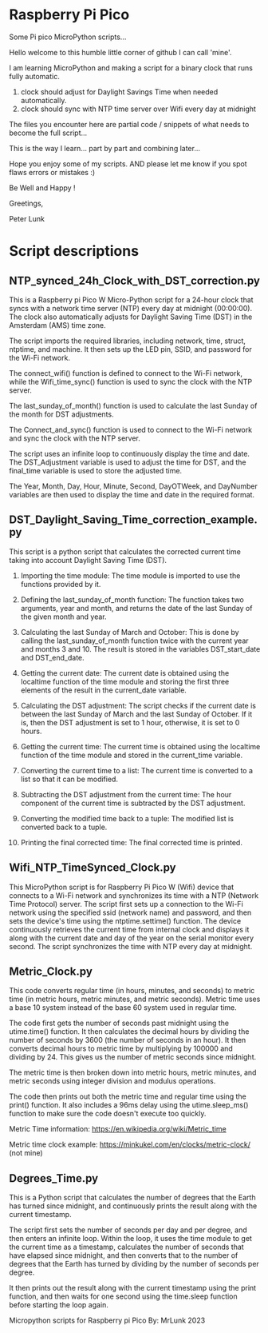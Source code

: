 # Raspberry Pi Pico
 Some Pi pico MicroPython scripts...

Hello welcome to this humble little corner of github I can call 'mine'.

I am learning MicroPython and making a script for a binary clock that runs fully automatic.
1. clock should adjust for Daylight Savings Time when needed automatically.
2. clock should sync with NTP time server over Wifi every day at midnight

The files you encounter here are partial code / snippets of what needs to become the full script...

This is the way I learn... part by part and combining later...

Hope you enjoy some of my scripts.
AND please let me know if you spot flaws errors or mistakes :)

Be Well and Happy !

Greetings,

Peter Lunk



# Script descriptions

## NTP_synced_24h_Clock_with_DST_correction.py

This is a Raspberry pi Pico W Micro-Python script for a 24-hour clock that syncs with a network time server (NTP) every day at midnight (00:00:00). The clock also automatically adjusts for Daylight Saving Time (DST) in the Amsterdam (AMS) time zone.

The script imports the required libraries, including network, time, struct, ntptime, and machine. It then sets up the LED pin, SSID, and password for the Wi-Fi network.

The connect_wifi() function is defined to connect to the Wi-Fi network, while the Wifi_time_sync() function is used to sync the clock with the NTP server.

The last_sunday_of_month() function is used to calculate the last Sunday of the month for DST adjustments.

The Connect_and_sync() function is used to connect to the Wi-Fi network and sync the clock with the NTP server.

The script uses an infinite loop to continuously display the time and date. The DST_Adjustment variable is used to adjust the time for DST, and the final_time variable is used to store the adjusted time.

The Year, Month, Day, Hour, Minute, Second, DayOTWeek, and DayNumber variables are then used to display the time and date in the required format.
 
## DST_Daylight_Saving_Time_correction_example.py

This script is a python script that calculates the corrected current time taking into account Daylight Saving Time (DST).

1. Importing the time module: The time module is imported to use the functions provided by it.

2. Defining the last_sunday_of_month function: The function takes two arguments, year and month, and returns the date of the last Sunday of the given month and year.

3. Calculating the last Sunday of March and October: This is done by calling the last_sunday_of_month function twice with the current year and months 3 and 10. The result is stored in the variables DST_start_date and DST_end_date.

4. Getting the current date: The current date is obtained using the localtime function of the time module and storing the first three elements of the result in the current_date variable.

5. Calculating the DST adjustment: The script checks if the current date is between the last Sunday of March and the last Sunday of October. If it is, then the DST adjustment is set to 1 hour, otherwise, it is set to 0 hours.

6. Getting the current time: The current time is obtained using the localtime function of the time module and stored in the current_time variable.

7. Converting the current time to a list: The current time is converted to a list so that it can be modified.

8. Subtracting the DST adjustment from the current time: The hour component of the current time is subtracted by the DST adjustment.

9. Converting the modified time back to a tuple: The modified list is converted back to a tuple.

10. Printing the final corrected time: The final corrected time is printed.
 
 
## Wifi_NTP_TimeSynced_Clock.py 

This MicroPython script is for Raspberry Pi Pico W (Wifi) device
that connects to a Wi-Fi network and synchronizes its time with 
a NTP (Network Time Protocol) server. 
The script first sets up a connection to the Wi-Fi network using
the specified ssid (network name) and password, and then sets
the device's time using the ntptime.settime() function. 
The device continuously retrieves the current time from internal
clock and displays it along with the current date and day of the
year on the serial monitor every second.
The script synchronizes the time with NTP every day at midnight.

## Metric_Clock.py

This code converts regular time (in hours, minutes, and seconds) to metric time (in metric hours, metric minutes, and metric seconds). Metric time uses a base 10 system instead of the base 60 system used in regular time.

The code first gets the number of seconds past midnight using the utime.time() function. It then calculates the decimal hours by dividing the number of seconds by 3600 (the number of seconds in an hour). It then converts decimal hours to metric time by multiplying by 100000 and dividing by 24. This gives us the number of metric seconds since midnight.

The metric time is then broken down into metric hours, metric minutes, and metric seconds using integer division and modulus operations.

The code then prints out both the metric time and regular time using the print() function. It also includes a 96ms delay using the utime.sleep_ms() function to make sure the code doesn't execute too quickly.

Metric Time information: https://en.wikipedia.org/wiki/Metric_time 

Metric time clock example: https://minkukel.com/en/clocks/metric-clock/ (not mine)

## Degrees_Time.py

This is a Python script that calculates the number of degrees that the Earth has turned since midnight, and continuously prints the result along with the current timestamp.

The script first sets the number of seconds per day and per degree, and then enters an infinite loop. Within the loop, it uses the time module to get the current time as a timestamp, calculates the number of seconds that have elapsed since midnight, and then converts that to the number of degrees that the Earth has turned by dividing by the number of seconds per degree.

It then prints out the result along with the current timestamp using the print function, and then waits for one second using the time.sleep function before starting the loop again.


Micropython scripts for Raspberry pi Pico By: MrLunk 2023
